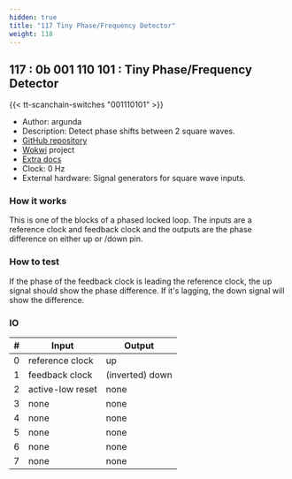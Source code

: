 ```yaml
---
hidden: true
title: "117 Tiny Phase/Frequency Detector"
weight: 118
---
```


## 117 : 0b 001 110 101 : Tiny Phase/Frequency Detector

{{< tt-scanchain-switches "001110101" >}}

* Author: argunda
* Description: Detect phase shifts between 2 square waves.
* [GitHub repository](https://github.com/argunda/tt02-TinyPFD)
* [Wokwi](https://wokwi.com/projects/348195845106041428) project
* [Extra docs](https://ieeexplore.ieee.org/document/278348?subid1=20221113-1837-0613-a274-db851cd8a2cb)
* Clock: 0 Hz
* External hardware: Signal generators for square wave inputs.



### How it works

This is one of the blocks of a phased locked loop. The inputs are a reference clock and feedback clock and the outputs are the phase difference on either up or /down pin.

### How to test

If the phase of the feedback clock is leading the reference clock, the up signal should show the phase difference. If it's lagging, the down signal will show the difference.

### IO

| # | Input        | Output       |
|---|--------------|--------------|
| 0 | reference clock  | up |
| 1 | feedback clock  | (inverted) down |
| 2 | active-low reset  | none |
| 3 | none  | none |
| 4 | none  | none |
| 5 | none  | none |
| 6 | none  | none |
| 7 | none  | none |
